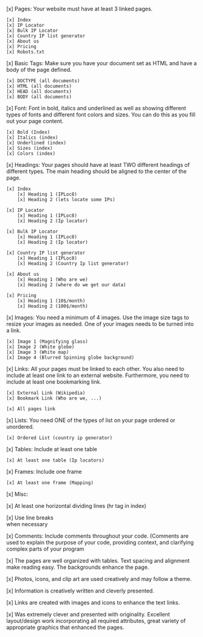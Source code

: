[x] Pages: Your website must have at least 3 linked pages.

    [x] Index
    [x] IP Locator
    [x] Bulk IP Locator
    [x] Country IP list generator
    [x] About us
    [x] Pricing
    [x] Robots.txt

[x] Basic Tags: Make sure you have your document set as HTML and have a body of the page defined.

    [x] DOCTYPE (all documents)
    [x] HTML (all documents)
    [x] HEAD (all documents)
    [x] BODY (all documents)

[x] Font: Font in bold, italics and underlined as well as showing different types of fonts and different font colors and sizes.  You can do this as you fill out your page content.

    [x] Bold (Index)
    [x] Italics (index)
    [x] Underlined (index)
    [x] Sizes (index)
    [x] Colors (index)

[x] Headings: Your pages should have at least TWO different headings of different types. The main heading should be aligned to the center of the page.

    [x] Index
        [x] Heading 1 (IPLoc8)
        [x] Heading 2 (lets locate some IPs)

    [x] IP Locator
        [x] Heading 1 (IPLoc8)
        [x] Heading 2 (Ip locator)

    [x] Bulk IP Locator
        [x] Heading 1 (IPLoc8)
        [x] Heading 2 (Ip locator)

    [x] Country IP list generator
        [x] Heading 1 (IPLoc8)
        [x] Heading 2 (Country Ip list generator)

    [x] About us
        [x] Heading 1 (Who are we)
        [x] Heading 2 (where do we get our data)

    [x] Pricing
        [x] Heading 1 (10$/month)
        [x] Heading 2 (100$/month)

[x] Images: You need a minimum of 4 images. Use the image size tags to resize your images as needed. One of your images needs to be turned into a link.

    [x] Image 1 (Magnifying glass)
    [x] Image 2 (White globe)
    [x] Image 3 (White map)
    [x] Image 4 (Blurred Spinning globe background)

[x] Links: All your pages must be linked to each other. You also need to include at least one link to an external website. Furthermore, you need to include at least one bookmarking link.

    [x] External Link (Wikipedia)
    [x] Bookmark Link (Who are we, ...)

    [x] All pages link

[x] Lists: You need ONE of the types of list on your page ordered or unordered.

    [x] Ordered List (country ip generator)

[x] Tables: Include at least one table

    [x] At least one table (Ip locators)

[x] Frames: Include one frame

    [x] At least one frame (Mapping)

[x] Misc: 

 [x] At least one horizontal dividing lines (hr tag in index)

 [x] Use line breaks <Br> when necessary

[x] Comments: Include comments throughout your code. (Comments are used to explain the purpose of your code, providing context, and clarifying complex parts of your program
 
[x] The pages are well organized with tables. Text spacing and alignment make reading easy. The backgrounds enhance the page.

[x] Photos, icons, and clip art are used creatively and may follow a theme.

[x] Information is creatively written and cleverly presented.

[x] Links are created with images and icons to enhance the text links.

[x] Was extremely clever and presented with originality. Excellent layout/design work incorporating all required attributes, great variety of appropriate graphics that enhanced the pages.
